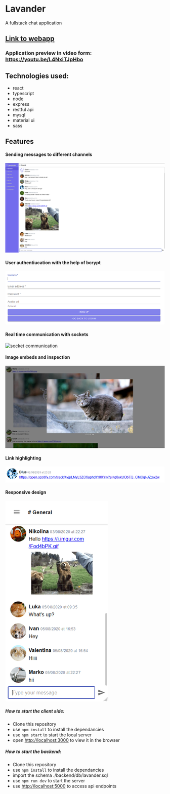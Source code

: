 # Lavander
A fullstack chat application

## [Link to webapp](https://lavander-chat.herokuapp.com)
### Application preview in video form: https://youtu.be/L4NxiTJpHbo

## Technologies used:
+ react
+ typescript
+ node
+ express
+ restful api
+ mysql
+ material ui
+ sass

## Features
#### Sending messages to different channels
![sending messages](https://github.com/maturc/lavander/blob/master/preview/full-view.png)
#### User authentiucation with the help of bcrypt
![user authentication](https://github.com/maturc/lavander/blob/master/preview/authentication.png)
#### Real time communication with sockets
![socket communication](https://github.com/maturc/slack-clone/blob/master/preview/socket-communication.gif "socket communication")
#### Image embeds and inspection
![image embeding](https://github.com/maturc/lavander/blob/master/preview/embed.jpeg)
#### Link highlighting
![link highlighting](https://github.com/maturc/lavander/blob/master/preview/link-highlighting.png)
#### Responsive design
![responsive design](https://github.com/maturc/lavander/blob/master/preview/responsive-design.png)

##### How to start the client side:
 * Clone this repository
 * use `npm install` to install the dependancies
 * use `npm start` to start the local server
 * open [http://localhost:3000](http://localhost:3000) to view it in the browser

##### How to start the backend:
 * Clone this repository
 * use `npm install` to install the dependancies
 * import the schema ./backend/db/lavander.sql
 * use `npm run dev` to start the server
 * use [http://localhost:5000](http://localhost:5000) to access api endpoints
